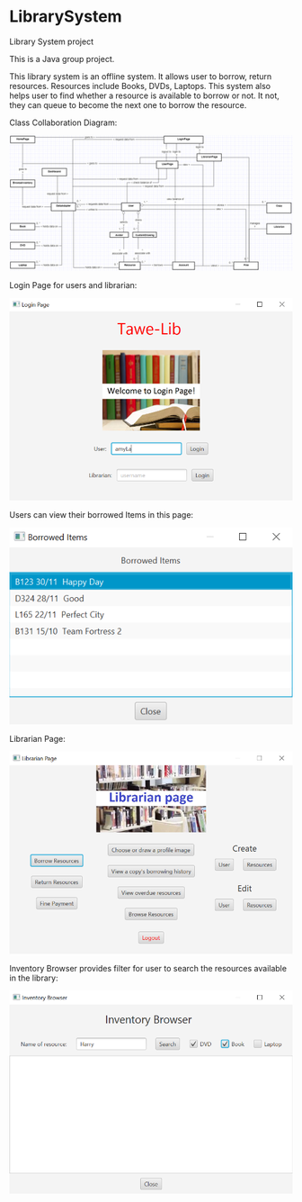# LibrarySystem
Library System project

This is a Java group project.

This library system is an offline system. It allows user to borrow, return resources. Resources include Books, DVDs, Laptops.
This system also helps user to find whether a resource is available to borrow or not. It not, they can queue to become the next one to borrow the resource.

Class Collaboration Diagram:

![Alt Text](ClassCollaborationDiagram.png)


Login Page for users and librarian:

![Alt Text](LoginPage.png)


Users can view their borrowed Items in this page:

![Alt Text](BorrowedItems.png)


Librarian Page:

![Alt Text](LibrarianPage.png)


Inventory Browser provides filter for user to search the resources available in the library:

![Alt Text](InventoryBrowser.png)

